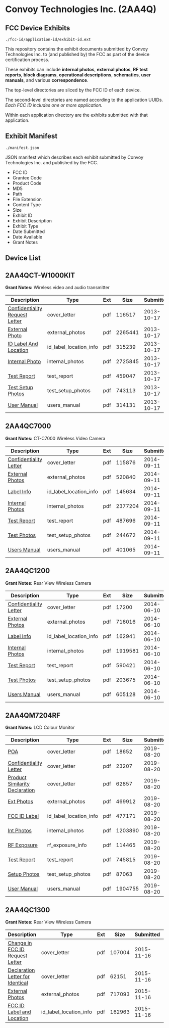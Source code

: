 # Convoy Technologies Inc. (2AA4Q)
## FCC Device Exhibits

```
./fcc-id/application-id/exhibit-id.ext
```

This repository contains the exhibit documents submitted by Convoy Technologies Inc. to (and published by) the FCC as part of the device certification process.

These exhibits can include **internal photos**, **external photos**, **RF test reports**, **block diagrams**, **operational descriptions**, **schematics**, **user manuals**, and various **correspondence**.

The top-level directories are sliced by the FCC ID of each device.

The second-level directories are named according to the application UUIDs. *Each FCC ID includes one or more application.*

Within each application directory are the exhibits submitted with that application. 

## Exhibit Manifest

```
./manifest.json
```

JSON manifest which describes each exhibit submitted by Convoy Technologies Inc. and published by the FCC.

- FCC ID
- Grantee Code
- Product Code
- MD5
- Path
- File Extension
- Content Type
- Size
- Exhibit ID
- Exhibit Description
- Exhibit Type
- Date Submitted
- Date Available
- Grant Notes

## Device List
## 2AA4QCT-W1000KIT
**Grant Notes:** Wireless video and audio transmitter

| Description | Type | Ext | Size | Submitted | Available |
| ----------- | ---- | --- | ---- | --------- | --------- |
| [Confidentiality Request Letter](2AA4QCT-W1000KIT/b3c577a41f0573fc7cd946773bdff17a/2094515.pdf) | cover_letter | pdf | 116517 | 2013-10-17 | 2013-10-17 |
| [External Photo](2AA4QCT-W1000KIT/b3c577a41f0573fc7cd946773bdff17a/2094516.pdf) | external_photos | pdf | 2265441 | 2013-10-17 | 2013-10-17 |
| [ID Label And Location](2AA4QCT-W1000KIT/b3c577a41f0573fc7cd946773bdff17a/2094518.pdf) | id_label_location_info | pdf | 315239 | 2013-10-17 | 2013-10-17 |
| [Internal Photo](2AA4QCT-W1000KIT/b3c577a41f0573fc7cd946773bdff17a/2094517.pdf) | internal_photos | pdf | 2725845 | 2013-10-17 | 2013-10-17 |
| [Test Report](2AA4QCT-W1000KIT/b3c577a41f0573fc7cd946773bdff17a/2094520.pdf) | test_report | pdf | 459047 | 2013-10-17 | 2013-10-17 |
| [Test Setup Photos](2AA4QCT-W1000KIT/b3c577a41f0573fc7cd946773bdff17a/2094519.pdf) | test_setup_photos | pdf | 743113 | 2013-10-17 | 2013-10-17 |
| [User Manual](2AA4QCT-W1000KIT/b3c577a41f0573fc7cd946773bdff17a/2094521.pdf) | users_manual | pdf | 314131 | 2013-10-17 | 2013-10-17 |
## 2AA4QC7000
**Grant Notes:** CT-C7000 Wireless Video Camera

| Description | Type | Ext | Size | Submitted | Available |
| ----------- | ---- | --- | ---- | --------- | --------- |
| [Confidentiality Letter](2AA4QC7000/0bbcf22ec9bbd544ca0cd8156ee0c0b4/2384303.pdf) | cover_letter | pdf | 115876 | 2014-09-11 | 2014-09-11 |
| [External Photos](2AA4QC7000/0bbcf22ec9bbd544ca0cd8156ee0c0b4/2384304.pdf) | external_photos | pdf | 520840 | 2014-09-11 | 2014-09-11 |
| [Label Info](2AA4QC7000/0bbcf22ec9bbd544ca0cd8156ee0c0b4/2384306.pdf) | id_label_location_info | pdf | 145634 | 2014-09-11 | 2014-09-11 |
| [Internal Photos](2AA4QC7000/0bbcf22ec9bbd544ca0cd8156ee0c0b4/2384305.pdf) | internal_photos | pdf | 2377204 | 2014-09-11 | 2014-09-11 |
| [Test Report](2AA4QC7000/0bbcf22ec9bbd544ca0cd8156ee0c0b4/2384308.pdf) | test_report | pdf | 487696 | 2014-09-11 | 2014-09-11 |
| [Test Photos](2AA4QC7000/0bbcf22ec9bbd544ca0cd8156ee0c0b4/2384307.pdf) | test_setup_photos | pdf | 244672 | 2014-09-11 | 2014-09-11 |
| [Users Manual](2AA4QC7000/0bbcf22ec9bbd544ca0cd8156ee0c0b4/2384309.pdf) | users_manual | pdf | 401065 | 2014-09-11 | 2014-09-11 |
## 2AA4QC1200
**Grant Notes:** Rear View Wireless Camera

| Description | Type | Ext | Size | Submitted | Available |
| ----------- | ---- | --- | ---- | --------- | --------- |
| [Confidentiality Letter](2AA4QC1200/e3719e713c93c9c629767cfa484ca519/2290099.pdf) | cover_letter | pdf | 17200 | 2014-06-10 | 2014-06-10 |
| [External Photos](2AA4QC1200/e3719e713c93c9c629767cfa484ca519/2290100.pdf) | external_photos | pdf | 716016 | 2014-06-10 | 2014-06-10 |
| [Label Info](2AA4QC1200/e3719e713c93c9c629767cfa484ca519/2290102.pdf) | id_label_location_info | pdf | 162941 | 2014-06-10 | 2014-06-10 |
| [Internal Photos](2AA4QC1200/e3719e713c93c9c629767cfa484ca519/2290101.pdf) | internal_photos | pdf | 1919581 | 2014-06-10 | 2014-06-10 |
| [Test Report](2AA4QC1200/e3719e713c93c9c629767cfa484ca519/2290104.pdf) | test_report | pdf | 590421 | 2014-06-10 | 2014-06-10 |
| [Test Photos](2AA4QC1200/e3719e713c93c9c629767cfa484ca519/2290103.pdf) | test_setup_photos | pdf | 203675 | 2014-06-10 | 2014-06-10 |
| [Users Manual](2AA4QC1200/e3719e713c93c9c629767cfa484ca519/2290105.pdf) | users_manual | pdf | 605128 | 2014-06-10 | 2014-06-10 |
## 2AA4QM7204RF
**Grant Notes:** LCD Colour Monitor

| Description | Type | Ext | Size | Submitted | Available |
| ----------- | ---- | --- | ---- | --------- | --------- |
| [POA](2AA4QM7204RF/5bc1ad52ad00f40023b2021c230433b9/4406943.pdf) | cover_letter | pdf | 18652 | 2019-08-20 | 2019-08-20 |
| [Confidentiality Letter](2AA4QM7204RF/5bc1ad52ad00f40023b2021c230433b9/4406944.pdf) | cover_letter | pdf | 23207 | 2019-08-20 | 2019-08-20 |
| [Product Similarity Declaration](2AA4QM7204RF/5bc1ad52ad00f40023b2021c230433b9/4406945.pdf) | cover_letter | pdf | 62857 | 2019-08-20 | 2019-08-20 |
| [Ext Photos](2AA4QM7204RF/5bc1ad52ad00f40023b2021c230433b9/4406947.pdf) | external_photos | pdf | 469912 | 2019-08-20 | 2019-08-20 |
| [FCC ID Label](2AA4QM7204RF/5bc1ad52ad00f40023b2021c230433b9/4406948.pdf) | id_label_location_info | pdf | 477171 | 2019-08-20 | 2019-08-20 |
| [Int Photos](2AA4QM7204RF/5bc1ad52ad00f40023b2021c230433b9/4406949.pdf) | internal_photos | pdf | 1203890 | 2019-08-20 | 2019-08-20 |
| [RF Exposure](2AA4QM7204RF/5bc1ad52ad00f40023b2021c230433b9/4406953.pdf) | rf_exposure_info | pdf | 114465 | 2019-08-20 | 2019-08-20 |
| [Test Report](2AA4QM7204RF/5bc1ad52ad00f40023b2021c230433b9/4406952.pdf) | test_report | pdf | 745815 | 2019-08-20 | 2019-08-20 |
| [Setup Photos](2AA4QM7204RF/5bc1ad52ad00f40023b2021c230433b9/4406954.pdf) | test_setup_photos | pdf | 87063 | 2019-08-20 | 2019-08-20 |
| [User Manual](2AA4QM7204RF/5bc1ad52ad00f40023b2021c230433b9/4406955.pdf) | users_manual | pdf | 1904755 | 2019-08-20 | 2019-08-20 |
## 2AA4QC1300
**Grant Notes:** Rear View Wireless Camera

| Description | Type | Ext | Size | Submitted | Available |
| ----------- | ---- | --- | ---- | --------- | --------- |
| [Change in FCC ID Request Letter](2AA4QC1300/d9e33d94c156d00fd26b12a5921b9b63/2812839.pdf) | cover_letter | pdf | 107004 | 2015-11-16 | 2015-11-16 |
| [Declaration Letter for Identical](2AA4QC1300/d9e33d94c156d00fd26b12a5921b9b63/2812842.pdf) | cover_letter | pdf | 62151 | 2015-11-16 | 2015-11-16 |
| [External Photos](2AA4QC1300/d9e33d94c156d00fd26b12a5921b9b63/2812844.pdf) | external_photos | pdf | 717093 | 2015-11-16 | 2015-11-16 |
| [FCC ID Label and Location](2AA4QC1300/d9e33d94c156d00fd26b12a5921b9b63/2812850.pdf) | id_label_location_info | pdf | 162963 | 2015-11-16 | 2015-11-16 |
